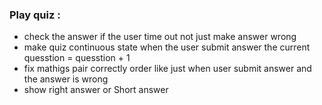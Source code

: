 ### Play quiz :
  - check the answer if the user time out not just make answer wrong
  - make quiz continuous state when the user submit answer the current quesstion = quesstion + 1 
  - fix mathigs pair correctly order like just when user submit answer and the answer is wrong
  - show right answer or Short answer